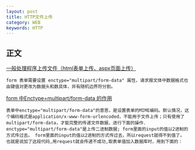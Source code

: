 ```yaml
---
layout: post
title: HTTP文件上传
category: WEB
keywords: HTTP
---
```


## 正文

[一般处理程序上传文件（html表单上传、aspx页面上传）]("http://www.cnblogs.com/SkySoot/p/3525139.html")
 
 	form 表单需要设置 enctype="multipart/form-data" 属性，请求报文体中数据格式也由键值对更改为数据头和数具体，并有随机边界符分割。
 
[form 中Enctype=multipart/form-data 的作用]("http://zkliqiang.iteye.com/blog/779285")

	表单中enctype="multipart/form-data"的意思，是设置表单的MIME编码。默认情况，这个编码格式是application/x-www-form-urlencoded，不能用于文件上传；只有使用了multipart/form-data，才能完整的传递文件数据，进行下面的操作. 
	enctype="multipart/form-data"是上传二进制数据; form里面的input的值以2进制的方式传过去。 form里面的input的值以2进制的方式传过去，所以request就得不到值了。 也就是说加了这段代码,用request就会传递不成功,取表单值加入数据库时，用到下面的：